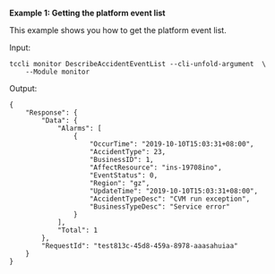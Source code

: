 **Example 1: Getting the platform event list**

This example shows you how to get the platform event list.

Input: 

```
tccli monitor DescribeAccidentEventList --cli-unfold-argument  \
    --Module monitor
```

Output: 
```
{
    "Response": {
        "Data": {
            "Alarms": [
                {
                    "OccurTime": "2019-10-10T15:03:31+08:00",
                    "AccidentType": 23,
                    "BusinessID": 1,
                    "AffectResource": "ins-19708ino",
                    "EventStatus": 0,
                    "Region": "gz",
                    "UpdateTime": "2019-10-10T15:03:31+08:00",
                    "AccidentTypeDesc": "CVM run exception",
                    "BusinessTypeDesc": "Service error"
                }
            ],
            "Total": 1
        },
        "RequestId": "test813c-45d8-459a-8978-aaasahuiaa"
    }
}
```

